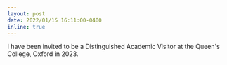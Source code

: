 ```yaml
---
layout: post
date: 2022/01/15 16:11:00-0400
inline: true
---
```


I have been invited to be a Distinguished Academic Visitor at the Queen's College, Oxford in 2023.